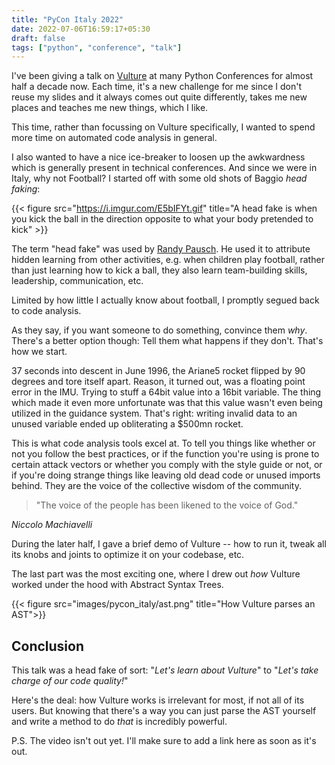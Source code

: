 ```yaml
---
title: "PyCon Italy 2022"
date: 2022-07-06T16:59:17+05:30
draft: false
tags: ["python", "conference", "talk"]
---
```


I've been giving a talk on [Vulture] at many Python Conferences for almost half
a decade now. Each time, it's a new challenge for me since I don't reuse my
slides and it always comes out quite differently, takes me new places and
teaches me new things, which I like.

This time, rather than focussing on Vulture specifically, I wanted to
spend more time on automated code analysis in general.

I also wanted to have a nice ice-breaker to loosen up the awkwardness which is
generally present in technical conferences. And since we were in Italy, why not
Football? I started off with some old shots of Baggio _head faking_:

{{< figure src="https://i.imgur.com/E5bIFYt.gif" title="A head fake is when you kick the ball in the direction opposite to what your body pretended to kick" >}}

The term "head fake" was used by [Randy Pausch](lastlec). He used it to
attribute hidden learning from other activities, e.g. when children play
football, rather than just learning how to kick a ball, they also learn
team-building skills, leadership, communication, etc.

[lastlec]: https://www.youtube.com/watch?v=ji5_MqicxSo

Limited by how little I actually know about football, I promptly segued back to
code analysis.

As they say, if you want someone to do something, convince them _why_. There's a
better option though: Tell them what happens if they don't. That's how we start.

37 seconds into descent in June 1996, the Ariane5 rocket flipped by 90 degrees
and tore itself apart. Reason, it turned out, was a floating point error in the
IMU. Trying to stuff a 64bit value into a 16bit variable. The thing which made
it even more unfortunate was that this value wasn't even being utilized in the
guidance system. That's right: writing invalid data to an unused variable ended
up obliterating a $500mn rocket.

This is what code analysis tools excel at. To tell you things like whether or
not you follow the best practices, or if the function you're using is prone to
certain attack vectors or whether you comply with the style guide or not, or if
you're doing strange things like leaving old dead code or unused imports behind.
They are the voice of the collective wisdom of the community.

> "The voice of the people has been likened to the voice of God."

<cite>Niccolo Machiavelli</cite>

During the later half, I gave a brief demo of Vulture -- how to run it, tweak
all its knobs and joints to optimize it on your codebase, etc.

The last part was the most exciting one, where I drew out _how_ Vulture worked
under the hood with Abstract Syntax Trees.

{{< figure src="images/pycon_italy/ast.png" title="How Vulture parses an AST">}}

## Conclusion

This talk was a head fake of sort: "_Let's learn about Vulture_" to "_Let's take
charge of our code quality!_"

Here's the deal: how Vulture works is irrelevant for most, if not all of its
users. But knowing that there's a way you can just parse the AST yourself and
write a method to do _that_ is incredibly powerful. 

P.S. The video isn't out yet. I'll make sure to add a link here as soon as it's out.

[vulture]: https://github.com/jendrikseipp/vulture

